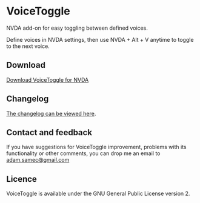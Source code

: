 # VoiceToggle
NVDA add-on for easy toggling between defined voices.

Define voices in NVDA settings, then use NVDA + Alt + V anytime to toggle to the next voice.

## Download
[Download VoiceToggle for NVDA][VoiceToggle-download]

## Changelog
[The changelog can be viewed here][changelog].
## Contact and feedback
If you have suggestions for VoiceToggle improvement, problems with its functionality or other comments, you can drop me an email to [adam.samec@gmail.com](mailto:adam.samec@gmail.com)

## Licence
VoiceToggle is available under the GNU General Public License version 2.

[VoiceToggle-download]: https://files.adamsamec.cz/apps/nvda/VoiceToggle.nvda-addon
[changelog]: https://github.com/adamsamec/VoiceToggle/blob/main/Changelog.md
